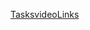 [TasksvideoLinks](https://drive.google.com/file/d/1C9eF0hNhrDLHnHwUckfCPiisRuT-BLJd/view?usp=sharing)
